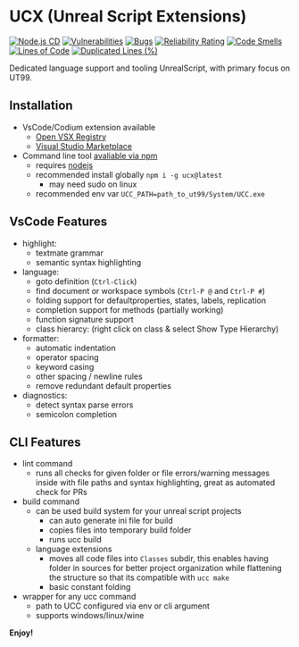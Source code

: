 
# UCX (Unreal Script Extensions)

[![Node.js CD](https://github.com/peterekepeter/ucx/actions/workflows/node.js.yml/badge.svg)](https://github.com/peterekepeter/ucx/actions/workflows/node.js.yml)
[![Vulnerabilities](https://sonarcloud.io/api/project_badges/measure?project=peterekepeter_ucx&metric=vulnerabilities)](https://sonarcloud.io/summary/new_code?id=peterekepeter_ucx)
[![Bugs](https://sonarcloud.io/api/project_badges/measure?project=peterekepeter_ucx&metric=bugs)](https://sonarcloud.io/summary/new_code?id=peterekepeter_ucx)
[![Reliability Rating](https://sonarcloud.io/api/project_badges/measure?project=peterekepeter_ucx&metric=reliability_rating)](https://sonarcloud.io/summary/new_code?id=peterekepeter_ucx)
[![Code Smells](https://sonarcloud.io/api/project_badges/measure?project=peterekepeter_ucx&metric=code_smells)](https://sonarcloud.io/summary/new_code?id=peterekepeter_ucx)
[![Lines of Code](https://sonarcloud.io/api/project_badges/measure?project=peterekepeter_ucx&metric=ncloc)](https://sonarcloud.io/summary/new_code?id=peterekepeter_ucx)
[![Duplicated Lines (%)](https://sonarcloud.io/api/project_badges/measure?project=peterekepeter_ucx&metric=duplicated_lines_density)](https://sonarcloud.io/summary/new_code?id=peterekepeter_ucx)

Dedicated language support and tooling UnrealScript, with primary focus on UT99.

## Installation

 - VsCode/Codium extension available
    - [Open VSX Registry](https://open-vsx.org/extension/peterekepeter/ucx)
    - [Visual Studio Marketplace](https://marketplace.visualstudio.com/items?itemName=peterekepeter.ucx)
 - Command line tool [avaliable via npm](https://www.npmjs.com/package/ucx) 
    - requires [nodejs](https://nodejs.org/en)
    - recommended install globally `npm i -g ucx@latest` 
        - may need sudo on linux
    - recommended env var `UCC_PATH=path_to_ut99/System/UCC.exe`

## VsCode Features

 - highlight:
    - textmate grammar
    - semantic syntax highlighting
 - language:
    - goto definition (`Ctrl-Click`)
    - find document or workspace symbols (`Ctrl-P @` and `Ctrl-P #`)
    - folding support for defaultproperties, states, labels, replication
    - completion support for methods (partially working)
    - function signature support
    - class hierarcy: (right click on class & select Show Type Hierarchy)
 - formatter:
    - automatic indentation
    - operator spacing
    - keyword casing
    - other spacing / newline rules
    - remove redundant default properties
 - diagnostics:
    - detect syntax parse errors
    - semicolon completion

## CLI Features

 - lint command
    - runs all checks for given folder or file errors/warning messages inside 
    with file paths and syntax highlighting, great as automated check for PRs
 - build command
    - can be used build system for your unreal script projects
        - can auto generate ini file for build
        - copies files into temporary build folder
        - runs ucc build
    - language extensions
        - moves all code files into `Classes` subdir, this enables having folder 
        in sources for better project organization while flattening the structure
        so that its compatible with `ucc make`
        - basic constant folding
 - wrapper for any ucc command
    - path to UCC configured via env or cli argument
    - supports windows/linux/wine

**Enjoy!**
